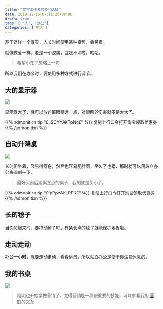 ```yaml
---
title: "文字工作者的办公选择"
date: 2019-12-16T07:11:28+08:00
draft: true
tags: [ "人", "办公"]
categories: [ 生活 ]
---
```


基于这样一个事实，人长时间使用某种姿势，会劳累。
<!--more-->
就像做爱一样，老是一个姿势，就吃不消啦，哈哈。
> 希望小孩子忽略上一句

所以我们在办公时，要使用多种方式进行调节。

## 大的显示器
![](/pic/aoc.png)

显示器大了，就可以放的离眼睛远一点，对眼睛的伤害就不是太大了。

{{% admonition tip "£uSCYYAKTpNc£" %}}
复制上行口令打开淘宝领取优惠券
{{% /admonition %}}

## 自动升降桌

![](/pic/sjz.jpg)

长时间坐着，容易得痔疮，然后也容易肥胖啊，坐久了也累，那时就可以用站立办公来调剂一下。  
>最好买前后距离宽点的桌子，我的就是买小了。

{{% admonition tip "£fpPpYAKLRFK£" %}}
复制上行口令打开淘宝领取优惠券
{{% /admonition %}}


## 长的毯子

当你站起来时，要拖动椅子吧，有条长点的毯子就能保护地板啦。

## 走动走动
办公**一小时**，就要走动走动，看看远景。所以站立办公是便于你注意休息的。


## 我的书桌
![](/pic/shuzuo.jpg)

> 阿明也开始学做营销了，觉得营销是一项很重要的技能，可以参看我的 [营销]( /post/营销/ )的文章
